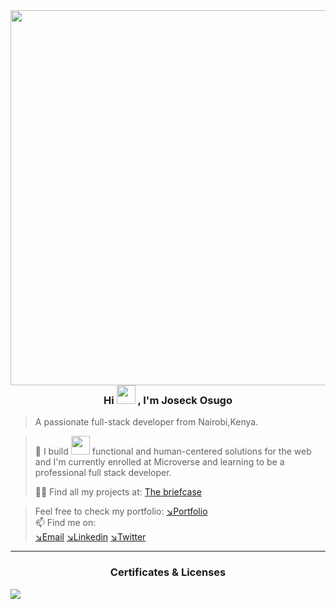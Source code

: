 <img align="right" width="600" src="https://www.web24zone.com/wp-content/uploads/2022/09/2c778e_89d09c380b7b4a09bcdbcb329c4734b3_mv2.gif">
 <h3 align="center"> Hi <img src="https://media.giphy.com/media/hvRJCLFzcasrR4ia7z/giphy.gif" width="30px"/>
, I'm Joseck Osugo</h3>

> A passionate full-stack developer from Nairobi,Kenya.

> 👀 I build <img src="https://media.giphy.com/media/WUlplcMpOCEmTGBtBW/giphy.gif" width="30"> functional and human-centered solutions for the web and I'm currently enrolled at Microverse and learning to be a professional full stack developer.
> 
> 👨‍💻 Find all my projects at: [The briefcase](https://github.com/0sugo?tab=repositories)<br>

> Feel free to check my portfolio:
[↘︎Portfolio](https://0sugo.github.io/portfolio_mobile_view/)<br>
> 📫 Find me on: <br>
[↘︎Email](mailto:josugo38@gmail.com)
[↘︎Linkedin](https://www.linkedin.com/in/joseck-osugo-873b0618a/) 
[↘︎Twitter](https://twitter.com/osugo5) 


<hr>

 <h3 align="center">Certificates & Licenses</h3>
<img src = "https://api.accredible.com/v1/frontend/credential_website_embed_image/badge/70100858"></img>
